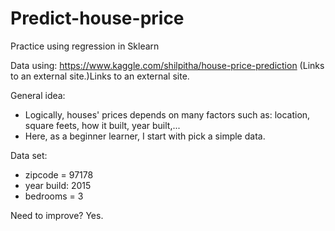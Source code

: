 # Predict-house-price
Practice using regression in Sklearn

Data using:
https://www.kaggle.com/shilpitha/house-price-prediction (Links to an external site.)Links to an external site.

General idea:
- Logically, houses' prices depends on many factors such as: location, square feets, how it built, year built,...
- Here, as a beginner learner, I start with pick a simple data.

Data set:
- zipcode = 97178
- year build: 2015
- bedrooms = 3

Need to improve? Yes.
